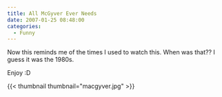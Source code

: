 ```yaml
---
title: All McGyver Ever Needs
date: 2007-01-25 08:48:00
categories:
  - Funny
---
```


Now this reminds me of the times I used to watch this. When was that?? I guess it was the 1980s.

Enjoy :D

{{< thumbnail thumbnail="macgyver.jpg" >}}